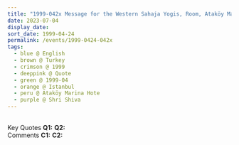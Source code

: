 ```yaml
---
title: "1999-042x Message for the Western Sahaja Yogis, Room, Ataköy Marina Hotel, Istanbul, Turkey"
date: 2023-07-04
display_date: 
sort_date: 1999-04-24
permalink: /events/1999-0424-042x
tags:
  - blue @ English
  - brown @ Turkey
  - crimson @ 1999
  - deeppink @ Quote
  - green @ 1999-04
  - orange @ Istanbul
  - peru @ Ataköy Marina Hote
  - purple @ Shri Shiva
---
```


<br>

<wave-list>
  <list-title color="DarkSeaGreen" width="55">Key Quotes</list-title>
  <list-item color="BlanchedAlmond" width="280"><b>Q1:</b> <i></i></list-item>
  <list-item color="Lavender" width="280"><b>Q2:</b> <i></i></list-item>
</wave-list>

<br>

<wave-list>
  <list-title color="DarkSeaGreen" width="55">Comments</list-title>
  <list-item color="BlanchedAlmond" width="280"><b>C1:</b> <i></i></list-item>
  <list-item color="Lavender" width="280"><b>C2:</b> <i></i></list-item>
</wave-list>